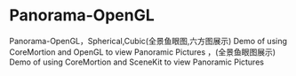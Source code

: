 # Panorama-OpenGL
Panorama-OpenGL，Spherical,Cubic(全景鱼眼图,六方图展示) Demo of using CoreMortion and OpenGL to view Panoramic Pictures ，(全景鱼眼图展示) Demo of using CoreMortion and SceneKit to view Panoramic Pictures 
